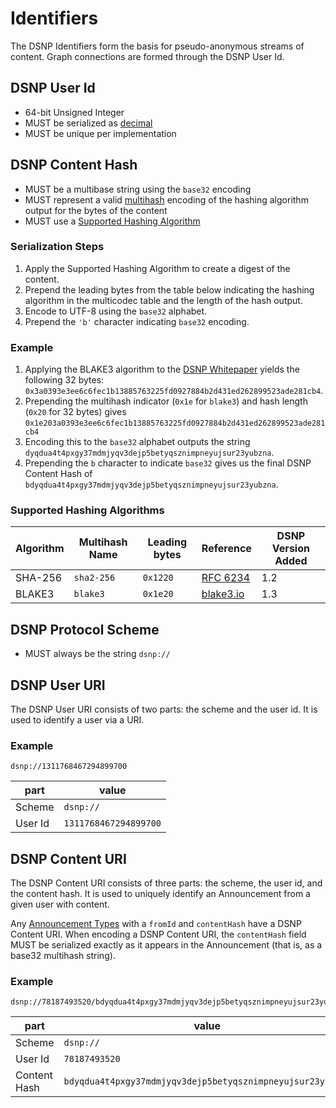 # Identifiers

The DSNP Identifiers form the basis for pseudo-anonymous streams of content.
Graph connections are formed through the DSNP User Id.

## DSNP User Id

- 64-bit Unsigned Integer
- MUST be serialized as [decimal](Serializations.md#decimal)
- MUST be unique per implementation

## DSNP Content Hash

- MUST be a multibase string using the `base32` encoding
- MUST represent a valid [multihash](https://github.com/multiformats/multihash) encoding of the hashing algorithm output for the bytes of the content
- MUST use a [Supported Hashing Algorithm](Announcements.md#supported-hashing-algorithms)

### Serialization Steps

1. Apply the Supported Hashing Algorithm to create a digest of the content.
2. Prepend the leading bytes from the table below indicating the hashing algorithm in the multicodec table and the length of the hash output.
3. Encode to UTF-8 using the `base32` alphabet.
4. Prepend the `'b'` character indicating `base32` encoding.

### Example

1. Applying the BLAKE3 algorithm to the [DSNP Whitepaper](https://dsnp.org/dsnp_whitepaper.pdf) yields the following 32 bytes: `0x3a0393e3ee6c6fec1b13885763225fd0927884b2d431ed262899523ade281cb4`.
2. Prepending the multihash indicator (`0x1e` for `blake3`) and hash length (`0x20` for 32 bytes) gives `0x1e203a0393e3ee6c6fec1b13885763225fd0927884b2d431ed262899523ade281cb4`
3. Encoding this to the `base32` alphabet outputs the string `dyqdua4t4pxgy37mdmjyqv3dejp5betyqsznimpneyujsur23yubzna`.
4. Prepending the `b` character to indicate `base32` gives us the final DSNP Content Hash of `bdyqdua4t4pxgy37mdmjyqv3dejp5betyqsznimpneyujsur23yubzna`.

### Supported Hashing Algorithms

| Algorithm | Multihash Name | Leading bytes | Reference | DSNP Version Added |
| --- | --- | --- | --- | --- |
| SHA-256 | `sha2-256` | `0x1220` | [RFC 6234](https://tools.ietf.org/html/rfc6234) | 1.2 |
| BLAKE3 | `blake3` | `0x1e20` | [blake3.io](https://blake3.io) | 1.3 |

## DSNP Protocol Scheme

- MUST always be the string `dsnp://`

## DSNP User URI

The DSNP User URI consists of two parts: the scheme and the user id.
It is used to identify a user via a URI.

### Example
```
dsnp://1311768467294899700
```

| part | value |
| ---- | ----- |
| Scheme | `dsnp://` |
| User Id | `1311768467294899700` |

## DSNP Content URI

The DSNP Content URI consists of three parts: the scheme, the user id, and the content hash.
It is used to uniquely identify an Announcement from a given user with content.

Any [Announcement Types](Announcements.md#announcement-types) with a `fromId` and `contentHash` have a DSNP Content URI.
When encoding a DSNP Content URI, the `contentHash` field MUST be serialized exactly as it appears in the Announcement (that is, as a base32 multihash string).

### Example
```
dsnp://78187493520/bdyqdua4t4pxgy37mdmjyqv3dejp5betyqsznimpneyujsur23yubzna
```

| part | value |
| ---- | ----- |
| Scheme | `dsnp://` |
| User Id | `78187493520` |
| Content Hash | `bdyqdua4t4pxgy37mdmjyqv3dejp5betyqsznimpneyujsur23yubzna` |
